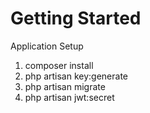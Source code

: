# Getting Started

Application Setup

1. composer install <br>
2. php artisan key:generate <br>
3. php artisan migrate <br>
4. php artisan jwt:secret <br>
